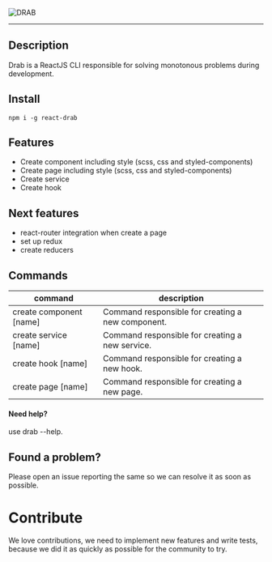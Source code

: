 ![DRAB](https://i.imgur.com/BOGgoa1.png "DRAB")

------------
## Description
Drab is a ReactJS CLI responsible for solving monotonous problems during development.

## Install

`npm i -g react-drab`

## Features
- Create component including style (scss, css and styled-components)
- Create page including style (scss, css and styled-components)
- Create service
- Create hook

## Next features
- react-router integration when create a page
- set up redux
- create reducers

## Commands
| command  | description   |
| ------------ | ------------ |
|  create component [name] |  Command responsible for creating a new component. |
| create service [name] |  Command responsible for creating a new service. |
| create hook [name]  | Command responsible for creating a new hook.   |
| create page [name] | Command responsible for creating a new page.  |

#### Need help?
use drab --help.

## Found a problem?
Please open an issue reporting the same so we can resolve it as soon as possible.

# Contribute
We love contributions, we need to implement new features and write tests, because we did it as quickly as possible for the community to try.
